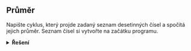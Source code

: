 ## Průměr

Napište cyklus, který projde zadaný seznam desetinných čísel a spočítá jejich průměr. Seznam čísel si vytvořte na
začátku programu.

<details>
<summary><b>Řešení</b></summary>

```python
cisla = [10.5, 13.3, 17.2, 11.5]
soucet = 0
for cislo in cisla:
    soucet += cislo
prumer = soucet / len(cisla)
print(prumer)
```

</details>
